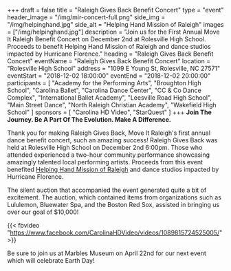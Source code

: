 +++
draft = false
title = "Raleigh Gives Back Benefit Concert"
type = "event"
header_image = "/img/mir-concert-full.png"
side_img = "/img/helpinghand.jpg"
side_alt = "Helping Hand Mission of Raleigh"
images = ["/img/helpinghand.jpg"]
description = "Join us for the First Annual Move It Raleigh Benefit Concert on December 2nd at Rolesville High School. Proceeds to benefit Helping Hand Mission of Raleigh and dance studios impacted by Hurricane Florence."
heading = "Raleigh Gives Back Benefit Concert"
eventName = "Raleigh Gives Back Benefit Concert"
location = "Rolesville High School"
address = "1099 E Young St, Rolesville, NC 27571"
eventStart = "2018-12-02 18:00:00"
eventEnd = "2018-12-02 20:00:00"
participants = [
  "Academy for the Performing Arts",
  "Broughton High School",
  "Carolina Ballet",
  "Carolina Dance Center",
  "CC & Co Dance Complex", 
  "International Ballet Academy",
  "Leesville Road High School",
  "Main Street Dance",
  "North Raleigh Christian Academy",
  "Wakefield High School"
  ]
sponsors = [
  "Carolina HD Video",
  "StarQuest"
  ]
+++
**Join The Journey. Be A Part Of The Evolution. Make A Difference.**

Thank you for making Raleigh Gives Back, Move It Raleigh's first annual dance benefit concert, such an amazing success! Raleigh Gives Back was held at Rolesville High School on December 2nd  6:00pm. Those who attended experienced a two-hour community performance showcasing amazingly talented local performing artists. Proceeds from this event benefited [Helping Hand Mission of Raleigh](http://helpinghandmission.org/) and dance studios impacted by Hurricane Florence.

The silent auction that accompanied the event generated quite a bit of excitement. The auction, which contained items from organizations such as Lululemon, Bluewater Spa, and the Boston Red Sox, assisted in bringing us over our goal of $10,000!

{{< fbvideo "https://www.facebook.com/CarolinaHDVideo/videos/1089815724525005/" >}}

Be sure to join us at Marbles Museum on April 22nd for our next event which will celebrate Earth Day!
